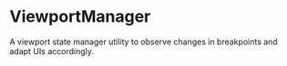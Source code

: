ViewportManager
===============

A viewport state manager utility to observe changes in breakpoints and adapt UIs accordingly.
